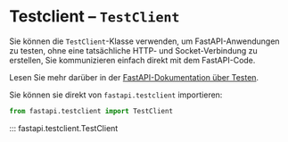 # Testclient – `TestClient`

Sie können die `TestClient`-Klasse verwenden, um FastAPI-Anwendungen zu testen, ohne eine tatsächliche HTTP- und Socket-Verbindung zu erstellen, Sie kommunizieren einfach direkt mit dem FastAPI-Code.

Lesen Sie mehr darüber in der [FastAPI-Dokumentation über Testen](../tutorial/testing.md).

Sie können sie direkt von `fastapi.testclient` importieren:

```python
from fastapi.testclient import TestClient
```

::: fastapi.testclient.TestClient
